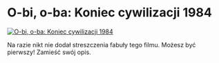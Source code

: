 O-bi, o-ba: Koniec cywilizacji 1984 
=============
[![O-bi, o-ba: Koniec cywilizacji 1984 ](http://vidos.pl/images/player.gif)](http://vidos.pl/o-bi-o-ba-koniec-cywilizacji-1984)

 Na razie nikt nie dodał streszczenia fabuły tego filmu. Możesz być pierwszy! Zamieść swój opis.
